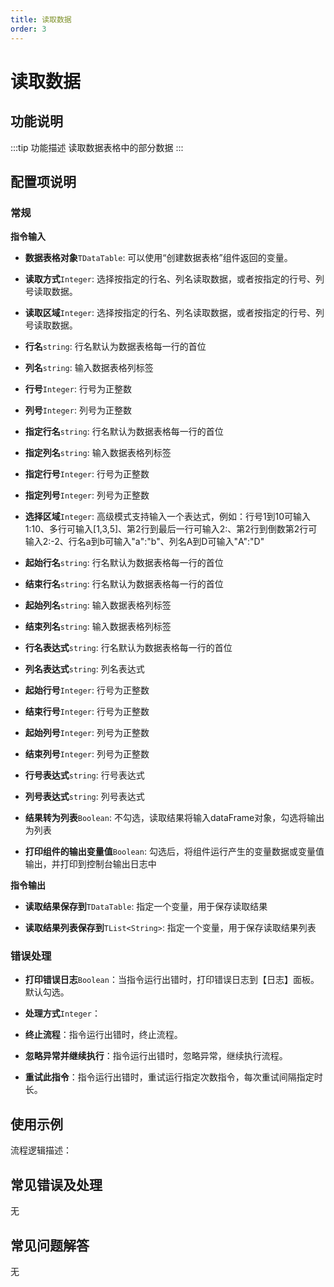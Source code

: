 ```yaml
---
title: 读取数据
order: 3
---
```


# 读取数据

## 功能说明

:::tip 功能描述
读取数据表格中的部分数据
:::

## 配置项说明

### 常规

**指令输入**

- **数据表格对象**`TDataTable`: 可以使用“创建数据表格”组件返回的变量。

- **读取方式**`Integer`: 选择按指定的行名、列名读取数据，或者按指定的行号、列号读取数据。

- **读取区域**`Integer`: 选择按指定的行名、列名读取数据，或者按指定的行号、列号读取数据。

- **行名**`string`: 行名默认为数据表格每一行的首位

- **列名**`string`: 输入数据表格列标签

- **行号**`Integer`: 行号为正整数

- **列号**`Integer`: 列号为正整数

- **指定行名**`string`: 行名默认为数据表格每一行的首位

- **指定列名**`string`: 输入数据表格列标签

- **指定行号**`Integer`: 行号为正整数

- **指定列号**`Integer`: 列号为正整数

- **选择区域**`Integer`: 高级模式支持输入一个表达式，例如：行号1到10可输入1:10、多行可输入[1,3,5]、第2行到最后一行可输入2:、第2行到倒数第2行可输入2:-2、行名a到b可输入"a":"b"、列名A到D可输入"A":"D"

- **起始行名**`string`: 行名默认为数据表格每一行的首位

- **结束行名**`string`: 行名默认为数据表格每一行的首位

- **起始列名**`string`: 输入数据表格列标签

- **结束列名**`string`: 输入数据表格列标签

- **行名表达式**`string`: 行名默认为数据表格每一行的首位

- **列名表达式**`string`: 列名表达式

- **起始行号**`Integer`: 行号为正整数

- **结束行号**`Integer`: 行号为正整数

- **起始列号**`Integer`: 列号为正整数

- **结束列号**`Integer`: 列号为正整数

- **行号表达式**`string`: 行号表达式

- **列号表达式**`string`: 列号表达式

- **结果转为列表**`Boolean`: 不勾选，读取结果将输入dataFrame对象，勾选将输出为列表

- **打印组件的输出变量值**`Boolean`: 勾选后，将组件运行产生的变量数据或变量值输出，并打印到控制台输出日志中


**指令输出**

- **读取结果保存到**`TDataTable`: 指定一个变量，用于保存读取结果

- **读取结果列表保存到**`TList<String>`: 指定一个变量，用于保存读取结果列表

### 错误处理

- **打印错误日志**`Boolean`：当指令运行出错时，打印错误日志到【日志】面板。默认勾选。

- **处理方式**`Integer`：

 - **终止流程**：指令运行出错时，终止流程。

 - **忽略异常并继续执行**：指令运行出错时，忽略异常，继续执行流程。

 - **重试此指令**：指令运行出错时，重试运行指定次数指令，每次重试间隔指定时长。

## 使用示例

流程逻辑描述：

## 常见错误及处理

无

## 常见问题解答

无

